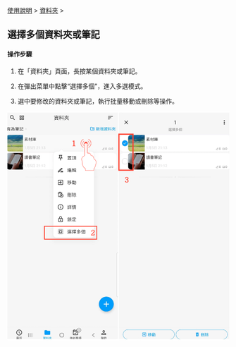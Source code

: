 [使用說明](/dragonnest/drawnote/manual/zh-tw) > [資料夾](/dragonnest/drawnote/manual/zh/folder) >

選擇多個資料夾或筆記
---

#### 操作步驟
1. 在「資料夾」頁面，長按某個資料夾或筆記。

2. 在彈出菜單中點擊“選擇多個”，進入多選模式。

3. 選中要修改的資料夾或筆記，執行批量移動或刪除等操作。

![](imgs/select_multiple_folders_or_note.png)